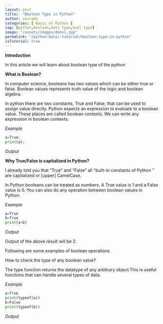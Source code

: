 ```yaml
---
layout: post
title:  "Boolean Type in Python"
author: sourabh
categories: [ Basic of Python ]
tag: [python,boolean,data type,bool type]
image: "/assets/images/demo1.jpg"
permalink: "/python-basic-tutorial/boolean-type-in-python"
isTutorial: true
---
```


**Introduction**

In this article we will learn about boolean type of the python 

**What is Boolean?**

In computer science, booleans has two values which can be either true or false. Boolean values represents truth value of the logic and boolean algebra.

In python there are two constants, True and False, that can be used to assign value directly. Python expects an expression to evaluate to a boolean value. These places are called boolean contexts. We can write any expression in boolean contexts.

*Example*

```Python
a=True;
print(a);
```

*Output*

**Why True/False is capitalized in Python?**

I already told you that “True” and “False” all "built-in constants of Python " are capitalized or [upper] CamelCase.

In Python booleans can be treated as numbers. A True value is 1 and a False value is 0. You can also do any operation between boolean values in Python.

*Example*

```Python
a=True
b=True
print(a+b) 
```

*Output*

Output of the above result will be 2.

Following are some examples of boolean operations

How to check the type of any boolean value?

The type function returns the datatype of any arbitrary object.This is useful functions that can handle several types of data.

*Example*

```Python
a=True
print(typeof(a))
b=False
print(typeof(b))
```

*Output*
